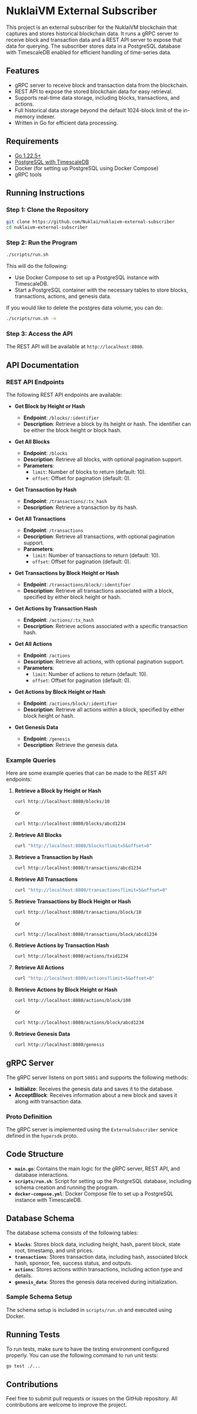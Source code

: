 # NuklaiVM External Subscriber

This project is an external subscriber for the NuklaiVM blockchain that captures and stores historical blockchain data. It runs a gRPC server to receive block and transaction data and a REST API server to expose that data for querying. The subscriber stores data in a PostgreSQL database with TimescaleDB enabled for efficient handling of time-series data.

## Features

- gRPC server to receive block and transaction data from the blockchain.
- REST API to expose the stored blockchain data for easy retrieval.
- Supports real-time data storage, including blocks, transactions, and actions.
- Full historical data storage beyond the default 1024-block limit of the in-memory indexer.
- Written in Go for efficient data processing.

## Requirements

- [Go 1.22.5+](https://golang.org/dl/)
- [PostgreSQL with TimescaleDB](https://www.timescale.com/)
- Docker (for setting up PostgreSQL using Docker Compose)
- gRPC tools

## Running Instructions

### Step 1: Clone the Repository

```sh
git clone https://github.com/Nuklai/nuklaivm-external-subscriber
cd nuklaivm-external-subscriber
```

### Step 2: Run the Program

```sh
./scripts/run.sh
```

This will do the following:

- Use Docker Compose to set up a PostgreSQL instance with TimescaleDB.
- Start a PostgreSQL container with the necessary tables to store blocks, transactions, actions, and genesis data.

If you would like to delete the postgres data volume, you can do:

```sh
./scripts/run.sh -n
```

### Step 3: Access the API

The REST API will be available at `http://localhost:8080`.

## API Documentation

### REST API Endpoints

The following REST API endpoints are available:

- **Get Block by Height or Hash**

  - **Endpoint**: `/blocks/:identifier`
  - **Description**: Retrieve a block by its height or hash. The identifier can be either the block height or block hash.

- **Get All Blocks**

  - **Endpoint**: `/blocks`
  - **Description**: Retrieve all blocks, with optional pagination support.
  - **Parameters**:
    - `limit`: Number of blocks to return (default: 10).
    - `offset`: Offset for pagination (default: 0).

- **Get Transaction by Hash**

  - **Endpoint**: `/transactions/:tx_hash`
  - **Description**: Retrieve a transaction by its hash.

- **Get All Transactions**

  - **Endpoint**: `/transactions`
  - **Description**: Retrieve all transactions, with optional pagination support.
  - **Parameters**:
    - `limit`: Number of transactions to return (default: 10).
    - `offset`: Offset for pagination (default: 0).

- **Get Transactions by Block Height or Hash**

  - **Endpoint**: `/transactions/block/:identifier`
  - **Description**: Retrieve all transactions associated with a block, specified by either block height or hash.

- **Get Actions by Transaction Hash**

  - **Endpoint**: `/actions/:tx_hash`
  - **Description**: Retrieve actions associated with a specific transaction hash.

- **Get All Actions**

  - **Endpoint**: `/actions`
  - **Description**: Retrieve all actions, with optional pagination support.
  - **Parameters**:
    - `limit`: Number of actions to return (default: 10).
    - `offset`: Offset for pagination (default: 0).

- **Get Actions by Block Height or Hash**

  - **Endpoint**: `/actions/block/:identifier`
  - **Description**: Retrieve all actions within a block, specified by either block height or hash.

- **Get Genesis Data**
  - **Endpoint**: `/genesis`
  - **Description**: Retrieve the genesis data.

### Example Queries

Here are some example queries that can be made to the REST API endpoints:

1. **Retrieve a Block by Height or Hash**

   ```sh
   curl http://localhost:8080/blocks/10
   ```

   or

   ```sh
   curl http://localhost:8080/blocks/abcd1234
   ```

2. **Retrieve All Blocks**

   ```sh
   curl "http://localhost:8080/blocks?limit=5&offset=0"
   ```

3. **Retrieve a Transaction by Hash**

   ```sh
   curl http://localhost:8080/transactions/abcd1234
   ```

4. **Retrieve All Transactions**

   ```sh
   curl "http://localhost:8080/transactions?limit=5&offset=0"
   ```

5. **Retrieve Transactions by Block Height or Hash**

   ```sh
   curl http://localhost:8080/transactions/block/10
   ```

   or

   ```sh
   curl http://localhost:8080/transactions/block/abcd1234
   ```

6. **Retrieve Actions by Transaction Hash**

   ```sh
   curl http://localhost:8080/actions/txid1234
   ```

7. **Retrieve All Actions**

   ```sh
   curl "http://localhost:8080/actions?limit=5&offset=0"
   ```

8. **Retrieve Actions by Block Height or Hash**

   ```sh
   curl http://localhost:8080/actions/block/100
   ```

   or

   ```sh
   curl http://localhost:8080/actions/block/abcd1234
   ```

9. **Retrieve Genesis Data**

   ```sh
   curl http://localhost:8080/genesis
   ```

## gRPC Server

The gRPC server listens on port `50051` and supports the following methods:

- **Initialize**: Receives the genesis data and saves it to the database.
- **AcceptBlock**: Receives information about a new block and saves it along with transaction data.

### Proto Definition

The gRPC server is implemented using the `ExternalSubscriber` service defined in the `hypersdk` proto.

## Code Structure

- **`main.go`**: Contains the main logic for the gRPC server, REST API, and database interactions.
- **`scripts/run.sh`**: Script for setting up the PostgreSQL database, including schema creation and running the program.
- **`docker-compose.yml`**: Docker Compose file to set up a PostgreSQL instance with TimescaleDB.

## Database Schema

The database schema consists of the following tables:

- **`blocks`**: Stores block data, including height, hash, parent block, state root, timestamp, and unit prices.
- **`transactions`**: Stores transaction data, including hash, associated block hash, sponsor, fee, success status, and outputs.
- **`actions`**: Stores actions within transactions, including action type and details.
- **`genesis_data`**: Stores the genesis data received during initialization.

### Sample Schema Setup

The schema setup is included in `scripts/run.sh` and executed using Docker.

## Running Tests

To run tests, make sure to have the testing environment configured properly. You can use the following command to run unit tests:

```sh
go test ./...
```

## Contributions

Feel free to submit pull requests or issues on the GitHub repository. All contributions are welcome to improve the project.

